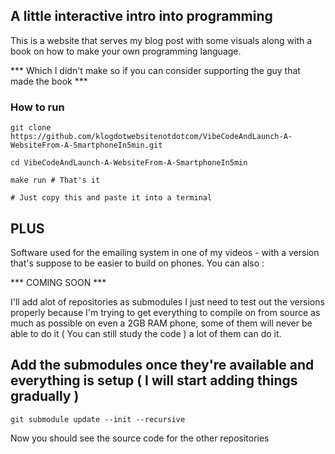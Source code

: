 ## A little interactive intro into programming

This is a website that serves my blog post with some visuals along with a book on how to make your own programming language. 

*** Which I didn't make so if you can consider supporting the guy that made the book ***


### How to run

```
git clone https://github.com/klogdotwebsitenotdotcom/VibeCodeAndLaunch-A-WebsiteFrom-A-SmartphoneIn5min.git

cd VibeCodeAndLaunch-A-WebsiteFrom-A-SmartphoneIn5min

make run # That's it

# Just copy this and paste it into a terminal
```
## PLUS

Software used for the emailing system in one of my videos - with a version that's suppose to be easier to build on phones. You can also :

*** COMING SOON ***

I'll add alot of repositories as submodules I just need to test out the versions properly because I'm trying to get everything to compile on from source as much as possible on even a 2GB RAM phone, some of them will never be able to do it ( You can still study the code ) a lot of them can do it.

## Add the submodules once they're available and everything is setup ( I will start adding things gradually )

```
git submodule update --init --recursive
```

Now you should see the source code for the other repositories
